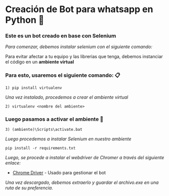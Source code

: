 # Creación de Bot para whatsapp en Python 🚀

### Este es un bot creado en base con Selenium 

_Para comenzar, debemos instalar selenium con el siguiente comando:_ 

Para evitar afectar a tu equipo y las librerias que tenga, debemos instanciar el código en 
un **ambiente virtual**

### Para esto, usaremos el siguiente comando: 📋
```
1) pip install virtualenv 
```

_Una vez instalado, procedemos a crear el ambiente virtual_
```
2) virtualenv <nombre del ambiente>
```

###  Luego pasamos a activar el ambiente 🔧
```
3) (ambiente)\Scripts\activate.bat 
```

_Luego procedemos a instalar Selenium en nuestro ambiente_
```
pip install -r requirements.txt 
```

_Luego, se procede a instalar el webdriver de Chromer a través del siguiente enlace:_

* [Chrome Driver](https://chromedriver.storage.googleapis.com/index.html?path=92.0.4515.43/) - Usado para gestionar el bot

_Una vez descargado, debemos extraerlo y guardar el archivo.exe en una ruta de su preferencia._ 





